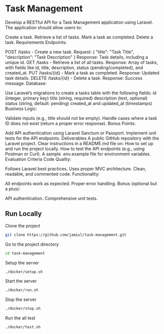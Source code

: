 # Task Management

Develop a RESTful API for a Task Management application using Laravel. The application should allow users to:

Create a task.
Retrieve a list of tasks.
Mark a task as completed.
Delete a task.
Requirements
Endpoints:

POST /tasks - Create a new task.
Request: { "title": "Task Title", "description": "Task Description" }
Response: Task details, including a unique id.
GET /tasks - Retrieve a list of all tasks.
Response: Array of tasks, with fields like id, title, description, status (pending/completed), and created_at.
PUT /tasks/{id} - Mark a task as completed.
Response: Updated task details.
DELETE /tasks/{id} - Delete a task.
Response: Success message.
Database:

Use Laravel’s migrations to create a tasks table with the following fields:
id (integer, primary key)
title (string, required)
description (text, optional)
status (string, default: pending)
created_at and updated_at (timestamps)
Business Logic:

Validate inputs (e.g., title should not be empty).
Handle cases where a task ID does not exist (return a proper error response).
Bonus Points:

Add API authentication using Laravel Sanctum or Passport.
Implement unit tests for the API endpoints.
Deliverables
A public GitHub repository with the Laravel project.
Clear instructions in a README.md file on:
How to set up and run the project locally.
How to test the API endpoints (e.g., using Postman or Curl).
A sample .env.example file for environment variables.
Evaluation Criteria
Code Quality:

Follows Laravel best practices.
Uses proper MVC architecture.
Clean, readable, and commented code.
Functionality:

All endpoints work as expected.
Proper error handling.
Bonus (optional but a plus):

API authentication.
Comprehensive unit tests.

## Run Locally

Clone the project

```bash
git clone https://github.com/jamiul/task-management.git
```

Go to the project directory

```bash
cd task-management
```

Setup the server

```bash
./docker/setup.sh
```

Start the server

```bash
./docker/run.sh
```

Stop the server

```bash
./docker/stop.sh
```

Run the all test

```bash
./docker/test.sh
```